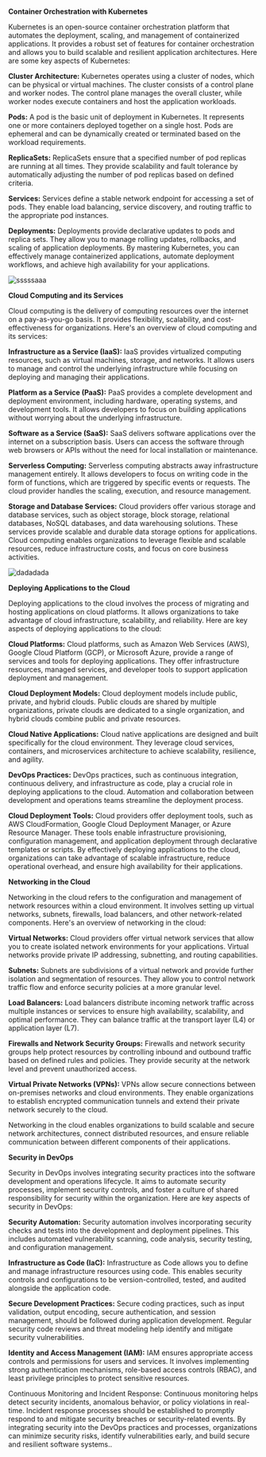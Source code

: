 **Container Orchestration with Kubernetes**

Kubernetes is an open-source container orchestration platform that automates the deployment, scaling, and management of containerized applications. 
It provides a robust set of features for container orchestration and allows you to build scalable and resilient application architectures. 
Here are some key aspects of Kubernetes:

**Cluster Architecture:** Kubernetes operates using a cluster of nodes, which can be physical or virtual machines. The cluster consists of a control 
plane and worker nodes. The control plane manages the overall cluster, while worker nodes execute containers and host the application workloads.

**Pods:** A pod is the basic unit of deployment in Kubernetes. It represents one or more containers deployed together on a single host. Pods are ephemeral 
and can be dynamically created or terminated based on the workload requirements.

**ReplicaSets:** ReplicaSets ensure that a specified number of pod replicas are running at all times. They provide scalability and fault tolerance by 
automatically adjusting the number of pod replicas based on defined criteria.

**Services:** Services define a stable network endpoint for accessing a set of pods. They enable load balancing, service discovery, and routing traffic 
to the appropriate pod instances.

**Deployments:** Deployments provide declarative updates to pods and replica sets. They allow you to manage rolling updates, rollbacks, and scaling of 
application deployments.
By mastering Kubernetes, you can effectively manage containerized applications, automate deployment workflows, and achieve high availability for your 
applications.

  ![sssssaaa](https://github.com/raoayyan/DevOps-Internship/assets/109480362/b203aa3a-073b-4924-aa0b-7a5e612f3549)


**Cloud Computing and its Services**

Cloud computing is the delivery of computing resources over the internet on a pay-as-you-go basis. It provides flexibility, scalability, and 
cost-effectiveness for organizations. Here's an overview of cloud computing and its services:

**Infrastructure as a Service (IaaS):** IaaS provides virtualized computing resources, such as virtual machines, storage, and networks. It allows users
to manage and control the underlying infrastructure while focusing on deploying and managing their applications.

**Platform as a Service (PaaS):** PaaS provides a complete development and deployment environment, including hardware, operating systems, and development
tools. It allows developers to focus on building applications without worrying about the underlying infrastructure.

**Software as a Service (SaaS):** SaaS delivers software applications over the internet on a subscription basis. Users can access the software through 
web browsers or APIs without the need for local installation or maintenance.

**Serverless Computing:** Serverless computing abstracts away infrastructure management entirely. It allows developers to focus on writing code in the 
form of functions, which are triggered by specific events or requests. The cloud provider handles the scaling, execution, and resource management.

**Storage and Database Services:** Cloud providers offer various storage and database services, such as object storage, block storage, relational 
databases, NoSQL databases, and data warehousing solutions. These services provide scalable and durable data storage options for applications.
Cloud computing enables organizations to leverage flexible and scalable resources, reduce infrastructure costs, and focus on core business activities.

![dadadada](https://github.com/raoayyan/DevOps-Internship/assets/109480362/0d5e468d-28bc-43b1-9f07-d6e4d1d94942)

**Deploying Applications to the Cloud**

Deploying applications to the cloud involves the process of migrating and hosting applications on cloud platforms. It allows organizations to take 
advantage of cloud infrastructure, scalability, and reliability. Here are key aspects of deploying applications to the cloud:

**Cloud Platforms:** Cloud platforms, such as Amazon Web Services (AWS), Google Cloud Platform (GCP), or Microsoft Azure, provide a range of services 
and tools for deploying applications. They offer infrastructure resources, managed services, and developer tools to support application deployment 
and management.

**Cloud Deployment Models:** Cloud deployment models include public, private, and hybrid clouds. Public clouds are shared by multiple organizations, 
private clouds are dedicated to a single organization, and hybrid clouds combine public and private resources.

**Cloud Native Applications:** Cloud native applications are designed and built specifically for the cloud environment. They leverage cloud services, 
containers, and microservices architecture to achieve scalability, resilience, and agility.

**DevOps Practices:** DevOps practices, such as continuous integration, continuous delivery, and infrastructure as code, play a crucial role in
deploying applications to the cloud. Automation and collaboration between development and operations teams streamline the deployment process.

**Cloud Deployment Tools:** Cloud providers offer deployment tools, such as AWS CloudFormation, Google Cloud Deployment Manager, or Azure Resource 
Manager. These tools enable infrastructure provisioning, configuration management, and application deployment through declarative templates or scripts.
By effectively deploying applications to the cloud, organizations can take advantage of scalable infrastructure, reduce operational overhead, and 
ensure high availability for their applications.

**Networking in the Cloud**

Networking in the cloud refers to the configuration and management of network resources within a cloud environment. It involves setting up virtual 
networks, subnets, firewalls, load balancers, and other network-related components. Here's an overview of networking in the cloud:

**Virtual Networks:** Cloud providers offer virtual network services that allow you to create isolated network environments for your applications. 
Virtual networks provide private IP addressing, subnetting, and routing capabilities.

**Subnets:** Subnets are subdivisions of a virtual network and provide further isolation and segmentation of resources. They allow you to control network 
traffic flow and enforce security policies at a more granular level.

**Load Balancers:** Load balancers distribute incoming network traffic across multiple instances or services to ensure high availability, scalability, 
and optimal performance. They can balance traffic at the transport layer (L4) or application layer (L7).

**Firewalls and Network Security Groups:** Firewalls and network security groups help protect resources by controlling inbound and outbound traffic based 
on defined rules and policies. They provide security at the network level and prevent unauthorized access.

**Virtual Private Networks (VPNs):** VPNs allow secure connections between on-premises networks and cloud environments. They enable organizations to 
establish encrypted communication tunnels and extend their private network securely to the cloud.

Networking in the cloud enables organizations to build scalable and secure network architectures, connect distributed resources, and ensure reliable 
communication between different components of their applications.

**Security in DevOps**

Security in DevOps involves integrating security practices into the software development and operations lifecycle. It aims to automate security 
processes, implement security controls, and foster a culture of shared responsibility for security within the organization. Here are key aspects of 
security in DevOps:

**Security Automation:** Security automation involves incorporating security checks and tests into the development and deployment pipelines. 
This includes automated vulnerability scanning, code analysis, security testing, and configuration management.

**Infrastructure as Code (IaC):** Infrastructure as Code allows you to define and manage infrastructure resources using code. This enables security 
controls and configurations to be version-controlled, tested, and audited alongside the application code.

**Secure Development Practices:** Secure coding practices, such as input validation, output encoding, secure authentication, and session management, 
should be followed during application development. Regular security code reviews and threat modeling help identify and mitigate security vulnerabilities.

**Identity and Access Management (IAM):** IAM ensures appropriate access controls and permissions for users and services. It involves implementing strong 
authentication mechanisms, role-based access controls (RBAC), and least privilege principles to protect sensitive resources.

Continuous Monitoring and Incident Response: Continuous monitoring helps detect security incidents, anomalous behavior, or policy violations in 
real-time. Incident response processes should be established to promptly respond to and mitigate security breaches or security-related events.
By integrating security into the DevOps practices and processes, organizations can minimize security risks, identify vulnerabilities early, and 
build secure and resilient software systems..
